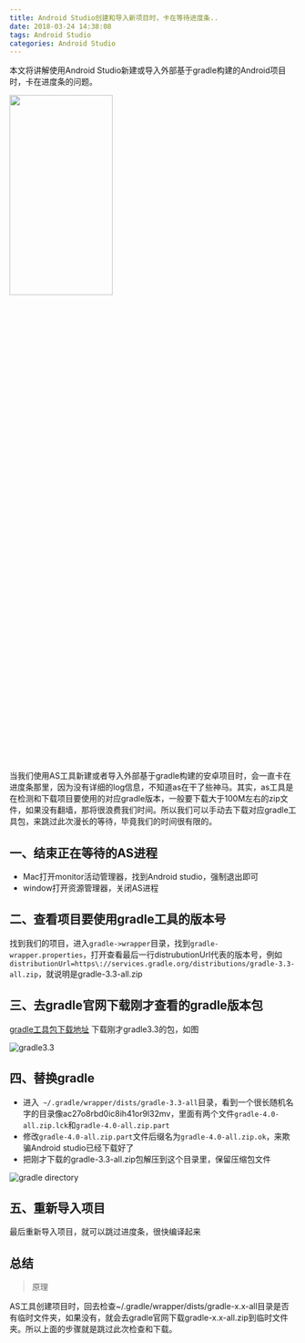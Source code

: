 ```yaml
---
title: Android Studio创建和导入新项目时，卡在等待进度条..
date: 2018-03-24 14:38:08
tags: Android Studio
categories: Android Studio
---
```


本文将讲解使用Android Studio新建或导入外部基于gradle构建的Android项目时，卡在进度条的问题。

<img src="http://wanghaoxun.com/androidstudio_loading.png" width="60%" height="30%">

<!-- more -->

当我们使用AS工具新建或者导入外部基于gradle构建的安卓项目时，会一直卡在进度条那里，因为没有详细的log信息，不知道as在干了些神马。其实，as工具是在检测和下载项目要使用的对应gradle版本，一般要下载大于100M左右的zip文件，如果没有翻墙，那将很浪费我们时间。所以我们可以手动去下载对应gradle工具包，来跳过此次漫长的等待，毕竟我们的时间很有限的。

##  一、结束正在等待的AS进程

* Mac打开monitor活动管理器，找到Android studio，强制退出即可
* window打开资源管理器，关闭AS进程

## 二、查看项目要使用gradle工具的版本号

找到我们的项目，进入`gradle->wrapper`目录，找到`gradle-wrapper.properties`，打开查看最后一行distrubutionUrl代表的版本号，例如`distributionUrl=https\://services.gradle.org/distributions/gradle-3.3-all.zip`，就说明是gradle-3.3-all.zip

## 三、去gradle官网下载刚才查看的gradle版本包

[gradle工具包下载地址](https://services.gradle.org/distributions/)
下载刚才gradle3.3的包，如图

![gradle3.3](http://wanghaoxun.com/gradle3.3%E4%B8%8B%E8%BD%BD.png)

## 四、替换gradle

* 进入` ~/.gradle/wrapper/dists/gradle-3.3-all`目录，看到一个很长随机名字的目录像ac27o8rbd0ic8ih41or9l32mv，里面有两个文件`gradle-4.0-all.zip.lck`和`gradle-4.0-all.zip.part`
* 修改`gradle-4.0-all.zip.part`文件后缀名为`gradle-4.0-all.zip.ok`，来欺骗Android studio已经下载好了
* 把刚才下载的gradle-3.3-all.zip包解压到这个目录里，保留压缩包文件

![gradle directory](http://omdtn071e.bkt.clouddn.com/gradle3.3%E7%9B%AE%E5%BD%95.png)

## 五、重新导入项目

最后重新导入项目，就可以跳过进度条，很快编译起来

## 总结
> 原理

AS工具创建项目时，回去检查~/.gradle/wrapper/dists/gradle-x.x-all目录是否有临时文件夹，如果没有，就会去gradle官网下载gradle-x.x-all.zip到临时文件夹。所以上面的步骤就是跳过此次检查和下载。





